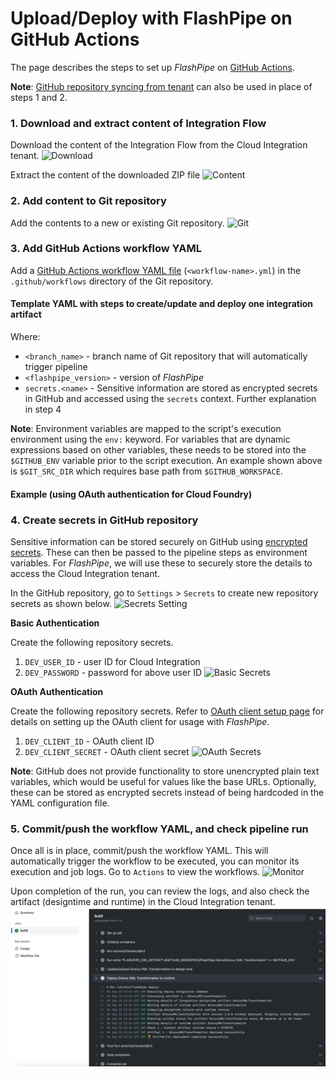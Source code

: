 # Upload/Deploy with FlashPipe on GitHub Actions
The page describes the steps to set up _FlashPipe_ on [GitHub Actions](https://github.com/features/actions).

**Note**: [GitHub repository syncing from tenant](github-actions-sync.md) can also be used in place of steps 1 and 2.

### 1. Download and extract content of Integration Flow
Download the content of the Integration Flow from the Cloud Integration tenant.
![Download](images/setup/01a_download_iflow.png)

Extract the content of the downloaded ZIP file
![Content](images/setup/01b_iflow_contents.png)

### 2. Add content to Git repository
Add the contents to a new or existing Git repository.
![Git](images/setup/02a_add_to_git.png)

### 3. Add GitHub Actions workflow YAML
Add a [GitHub Actions workflow YAML file](https://docs.github.com/en/actions/reference/workflow-syntax-for-github-actions) (`<workflow-name>.yml`) in the `.github/workflows` directory of the Git repository.

#### Template YAML with steps to create/update and deploy one integration artifact
[//]: # (Gist is used because inline YAML does not render ${{ variables }} correctly)
<script src="https://gist.github.com/engswee/b040f9c520c42ed8eb3307ec29c1e77a.js"></script>

Where:
- `<branch_name>` - branch name of Git repository that will automatically trigger pipeline
- `<flashpipe_version>` - version of _FlashPipe_
- `secrets.<name>` - Sensitive information are stored as encrypted secrets in GitHub and accessed using the `secrets` context. Further explanation in step 4

**Note**: Environment variables are mapped to the script's execution environment using the `env:` keyword. For variables that are dynamic expressions based on other variables, these needs to be stored into the `$GITHUB_ENV` variable prior to the script execution. An example shown above is `$GIT_SRC_DIR` which requires base path from `$GITHUB_WORKSPACE`.

#### Example (using OAuth authentication for Cloud Foundry)
<script src="https://gist.github.com/engswee/4f163729cdbda8eb7a56010a9ae37ac6.js"></script>

### 4. Create secrets in GitHub repository
Sensitive information can be stored securely on GitHub using [encrypted secrets](https://docs.github.com/en/actions/reference/encrypted-secrets). These can then be passed to the pipeline steps as environment variables. For _FlashPipe_, we will use these to securely store the details to access the Cloud Integration tenant.

In the GitHub repository, go to `Settings` > `Secrets` to create new repository secrets as shown below.
![Secrets Setting](images/setup/github-actions/05a_secrets.png)

**Basic Authentication**

Create the following repository secrets.
1. `DEV_USER_ID` - user ID for Cloud Integration
2. `DEV_PASSWORD` - password for above user ID
   ![Basic Secrets](images/setup/github-actions/05b_basic_secrets.png)

**OAuth Authentication**

Create the following repository secrets. Refer to [OAuth client setup page](oauth_client.md) for details on setting up the OAuth client for usage with _FlashPipe_.
1. `DEV_CLIENT_ID` - OAuth client ID
2. `DEV_CLIENT_SECRET` - OAuth client secret
   ![OAuth Secrets](images/setup/github-actions/05c_oauth_secrets.png)

**Note**: GitHub does not provide functionality to store unencrypted plain text variables, which would be useful for values like the base URLs. Optionally, these can be stored as encrypted secrets instead of being hardcoded in the YAML configuration file.

### 5. Commit/push the workflow YAML, and check pipeline run
Once all is in place, commit/push the workflow YAML. This will automatically trigger the workflow to be executed, you can monitor its execution and job logs. Go to `Actions` to view the workflows.
![Monitor](images/setup/github-actions/06a_action_workflow.png)

Upon completion of the run, you can review the logs, and also check the artifact (designtime and runtime) in the Cloud Integration tenant.
![Monitor](images/setup/github-actions/06b_action_logs.png)